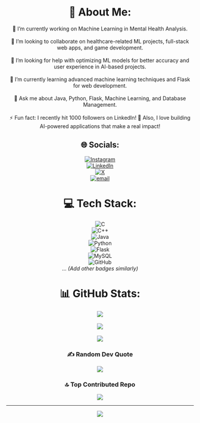<div align="center">

# 💫 About Me:
🔭 I’m currently working on Machine Learning in Mental Health Analysis.<br>  
👯 I’m looking to collaborate on healthcare-related ML projects, full-stack web apps, and game development.<br>  
🤝 I’m looking for help with optimizing ML models for better accuracy and user experience in AI-based projects.<br>  
🌱 I’m currently learning advanced machine learning techniques and Flask for web development.<br>  
💬 Ask me about Java, Python, Flask, Machine Learning, and Database Management.<br>  
⚡ Fun fact: I recently hit 1000 followers on LinkedIn! 🎉 Also, I love building AI-powered applications that make a real impact!  

## 🌐 Socials:
[![Instagram](https://img.shields.io/badge/Instagram-%23E4405F.svg?logo=Instagram&logoColor=white)](https://instagram.com/thevanshagrawal)  
[![LinkedIn](https://img.shields.io/badge/LinkedIn-%230077B5.svg?logo=linkedin&logoColor=white)](https://linkedin.com/in/vansh-agrawal-7bb34b2a4)  
[![X](https://img.shields.io/badge/X-black.svg?logo=X&logoColor=white)](https://x.com/vansh070605)  
[![email](https://img.shields.io/badge/Email-D14836?logo=gmail&logoColor=white)](mailto:vansh070605@gmail.com)  

# 💻 Tech Stack:
![C](https://img.shields.io/badge/c-%2300599C.svg?style=for-the-badge&logo=c&logoColor=white)  
![C++](https://img.shields.io/badge/c++-%2300599C.svg?style=for-the-badge&logo=c%2B%2B&logoColor=white)  
![Java](https://img.shields.io/badge/java-%23ED8B00.svg?style=for-the-badge&logo=openjdk&logoColor=white)  
![Python](https://img.shields.io/badge/python-3670A0?style=for-the-badge&logo=python&logoColor=ffdd54)  
![Flask](https://img.shields.io/badge/flask-%23000.svg?style=for-the-badge&logo=flask&logoColor=white)  
![MySQL](https://img.shields.io/badge/mysql-4479A1.svg?style=for-the-badge&logo=mysql&logoColor=white)  
![GitHub](https://img.shields.io/badge/github-%23121011.svg?style=for-the-badge&logo=github&logoColor=white)  
... *(Add other badges similarly)*  

# 📊 GitHub Stats:
![](https://github-readme-stats.vercel.app/api?username=vansh070605&theme=dark&hide_border=false&include_all_commits=true&count_private=true)<br/>  
![](https://github-readme-streak-stats.herokuapp.com/?user=vansh070605&theme=dark&hide_border=false)<br/>  
![](https://github-readme-stats.vercel.app/api/top-langs/?username=vansh070605&theme=dark&hide_border=false&include_all_commits=true&count_private=true&layout=compact)  

### ✍️ Random Dev Quote
![](https://quotes-github-readme.vercel.app/api?type=horizontal&theme=radical)  

### 🔝 Top Contributed Repo
![](https://github-contributor-stats.vercel.app/api?username=vansh070605&limit=5&theme=dark&combine_all_yearly_contributions=true)  

---
[![](https://visitcount.itsvg.in/api?id=vansh070605&icon=1&color=0)](https://visitcount.itsvg.in)  

</div>
